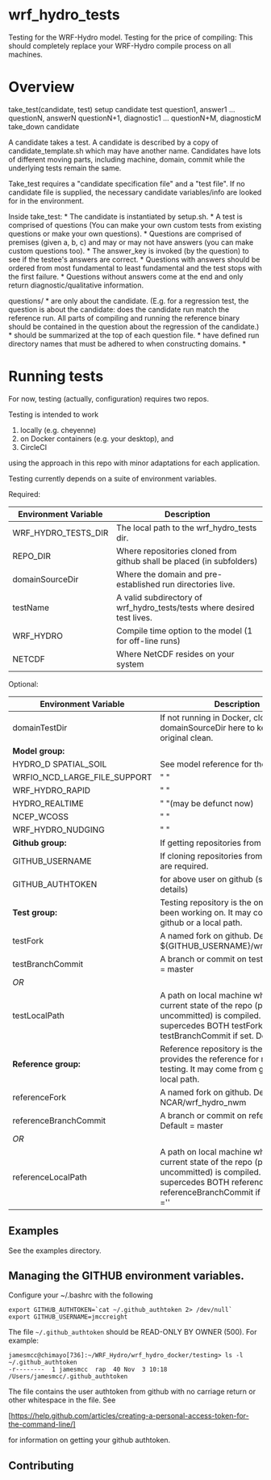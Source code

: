 # wrf\_hydro\_tests #

Testing for the WRF-Hydro model.
Testing for the price of compiling: This should completely replace your WRF-Hydro compile process on all machines. 

# Overview

take\_test(candidate, test) 
  setup candidate
  test
   question1, answer1
   ...
   questionN, answerN
   questionN+1, diagnostic1
   ... 
   questionN+M, diagnosticM
   take_down candidate

A candidate takes a test.  A candidate is described by a copy of 
candidate\_template.sh which may have another name. Candidates have 
lots of different moving parts, including machine, domain, commit 
while the underlying tests remain the same.

Take\_test requires a "candidate specification file" and a "test file". If no candidate
file is supplied, the necessary candidate variables/info are looked
for in the environment.

Inside take\_test:
	* The candidate is instantiated by setup.sh.
	* A test is comprised of questions (You can make your own custom
      tests from existing questions or make your own questions). 
	* Questions are comprised of premises (given a, b, c) and may or may
	  not have answers (you can make custom questions too). 
	* The answer_key is invoked (by the question) to see if the testee's answers are
	  correct. 
	* Questions with answers should be ordered from most fundamental to
	  least fundamental and the test stops with the first failure. 
	* Questions without answers come at the end and only return
	  diagnostic/qualitative information.

questions/ 
	* are only about the candidate. (E.g. for a regression test, the
      question is about the candidate: does the candidate run 
	  match the reference run. All parts of compiling and running the 
	  reference binary should be contained in the question about
	  the regression of the candidate.)
	* should be summarized at the top of each question file. 
	* have defined run directory names that must be adhered to when
      constructing domains. 
	* 


# Running tests

For now, testing (actually, configuration) requires two repos. 

Testing is intended to work

1) locally (e.g. cheyenne) 
2) on Docker containers (e.g. your desktop), and
3) CircleCI 

using the approach in this repo with minor adaptations for each
application. 

Testing currently depends on a suite of environment variables. 

Required:

Environment Variable   | Description 
---                    |---
WRF\_HYDRO\_TESTS\_DIR | The local path to the wrf\_hydro\_tests dir.
REPO\_DIR              | Where repositories cloned from github shall be placed (in subfolders)
domainSourceDir        | Where the domain and pre-established run directories live.
testName               | A valid subdirectory of wrf\_hydro\_tests/tests where desired test lives.
WRF_HYDRO              | Compile time option to the model (1 for off-line runs)
NETCDF                 | Where NetCDF resides on your system


Optional:

Environment Variable   | Description 
---                    |---
domainTestDir          |If not running in Docker, clone the domainSourceDir here to keep the original clean. 
**Model group:**       |
HYDRO_D SPATIAL_SOIL   | See model reference for these
WRFIO_NCD_LARGE_FILE_SUPPORT | " "
WRF_HYDRO_RAPID        | " "
HYDRO_REALTIME         | " "(may be defunct now)
NCEP_WCOSS             | " "
WRF_HYDRO_NUDGING      | " "
**Github group:** | If getting repositories from github.
GITHUB\_USERNAME       |If cloning repositories from github, these are required.
GITHUB\_AUTHTOKEN      |for above user on github (see below for details)
**Test group:**  | Testing repository is the one you have been working on. It may come from github or a local path.
testFork               |A named fork on github. Default = ${GITHUB\_USERNAME}/wrf\_hydro\_nwm
testBranchCommit       |A branch or commit on testFork. Default = master
_OR_ |
testLocalPath          |A path on local machine where the current state of the repo (potentially uncommitted) is compiled. This supercedes BOTH testFork and testBranchCommit if set. Default =''
**Reference group:** | Reference repository is the one that provides the reference for regression testing. It may come from github or a local path.
referenceFork          |A named fork on github. Default = NCAR/wrf\_hydro\_nwm
referenceBranchCommit  |A branch or commit on referenceFork. Default = master   
_OR_ |
referenceLocalPath     |A path on local machine where the current state of the repo (potentially uncommitted) is compiled. This supercedes BOTH referenceFork and referenceBranchCommit if set. Default =''


## Examples

See the examples directory. 

## Managing the GITHUB environment variables. 
Configure your ~/.bashrc with the following

```
export GITHUB_AUTHTOKEN=`cat ~/.github_authtoken 2> /dev/null`
export GITHUB_USERNAME=jmccreight
```

The file `~/.github_authtoken` should be READ-ONLY BY OWNER (500). For example:

```
jamesmcc@chimayo[736]:~/WRF_Hydro/wrf_hydro_docker/testing> ls -l ~/.github_authtoken 
-r--------  1 jamesmcc  rap  40 Nov  3 10:18 /Users/jamesmcc/.github_authtoken
```

The file contains the user authtoken from github with no carriage return or other 
whitespace in the file. See 

[https://help.github.com/articles/creating-a-personal-access-token-for-the-command-line/]

for information on getting your github authtoken.

## Contributing
